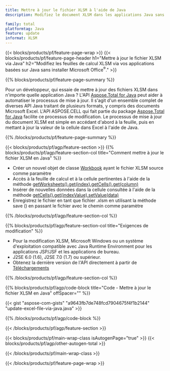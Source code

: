 ```yaml
---
title: Mettre à jour le fichier XLSM à l'aide de Java
description: Modifiez le document XLSM dans les applications Java sans utiliser Microsoft Excel. Optimisez le code pour le moyen le plus rapide d'écrire et de modifier un fichier Excel en Java.

family: total
platformtag: Java
feature: update
informat: XLSM
---
```

{{< blocks/products/pf/feature-page-wrap >}}
{{< blocks/products/pf/feature-page-header h1="Mettre à jour le fichier XLSM via Java" h2="Modifiez les feuilles de calcul XLSM via vos applications basées sur Java sans installer Microsoft Office<sup>&reg;</sup>." >}}

{{% blocks/products/pf/feature-page-summary %}}

Pour un développeur, qui essaie de mettre à jour des fichiers XLSM dans n'importe quelle application Java ? L'API [Aspose.Total for Java](https://products.aspose.com/total/java/) peut aider à automatiser le processus de mise à jour. Il s'agit d'un ensemble complet de diverses API Java traitant de plusieurs formats, y compris des documents Microsoft Excel. L'API ASPOSE.CELL qui fait partie du package [Aspose.Total for Java](https://products.aspose.com/total/java/) facilite ce processus de modification. Le processus de mise à jour du document XLSM est simple en accédant d'abord à la feuille, puis en mettant à jour la valeur de la cellule dans Excel à l'aide de Java.

{{% /blocks/products/pf/feature-page-summary %}}

{{< blocks/products/pf/agp/feature-section >}}
{{% blocks/products/pf/agp/feature-section-col title="Comment mettre à jour le fichier XLSM en Java" %}}

- Créer un nouvel objet de classe [Workbook](https://reference.aspose.com/cells/java/com.aspose.cells/Workbook) ayant le fichier XLSM source comme paramètre
- Accès à la feuille de calcul et à la cellule pertinentes à l'aide de la méthode [getWorksheets().get(index).getCells().get(column)](https://reference.aspose.com/cells/java/com.aspose.cells/cells#Item%20(int))
- Insérer de nouvelles données dans la cellule consultée à l'aide de la méthode [getCells().get(indexValue).setValue(data)](https://reference.aspose.com/cells/java/com.aspose.cells/cell#Value)
- Enregistrez le fichier en tant que fichier .xlsm en utilisant la méthode save () en passant le fichier avec le chemin comme paramètre

{{% /blocks/products/pf/agp/feature-section-col %}}

{{% blocks/products/pf/agp/feature-section-col title="Exigences de modification" %}}

- Pour la modification XLSM, Microsoft Windows ou un système d'exploitation compatible avec Java Runtime Environment pour les applications JSP/JSF et les applications de bureau.
- J2SE 6.0 (1.6), J2SE 7.0 (1.7) ou supérieur.
- Obtenez la dernière version de l'API directement à partir de [Téléchargements](https://docs.aspose.com/cells/java/installation/)

{{% /blocks/products/pf/agp/feature-section-col %}}

{{% blocks/products/pf/agp/code-block title="Code - Mettre à jour le fichier XLSM en Java" offSpacer="" %}}

{{< gist "aspose-com-gists" "a9643fb7de748fcd7904675f4f1b2144" "update-excel-file-via-java.java" >}}

{{% /blocks/products/pf/agp/code-block %}}

{{< /blocks/products/pf/agp/feature-section >}}

{{< blocks/products/pf/main-wrap-class isAutogenPage="true" >}}
{{< blocks/products/pf/agp/other-autogen-total >}}

{{< /blocks/products/pf/main-wrap-class >}}

{{< /blocks/products/pf/feature-page-wrap >}}